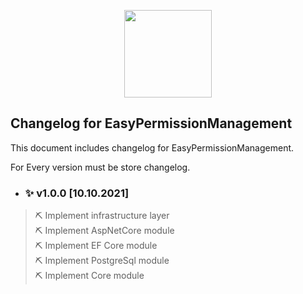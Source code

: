 ﻿<p align="center">
  <img src="https://user-images.githubusercontent.com/47147484/136712257-bf88799b-f3e8-4102-bf77-91bdf6a9f5b6.png" style="max-width:100%;" height="140" />
</p>


## Changelog for EasyPermissionManagement

This document includes changelog for EasyPermissionManagement.

For Every version must be store changelog.

- ### ✨ v1.0.0 [10.10.2021]
  
> ⛏ Implement infrastructure layer<br/>
> ⛏ Implement AspNetCore module<br/>
> ⛏ Implement EF Core module<br/>
> ⛏ Implement PostgreSql module<br/>
> ⛏ Implement Core module
